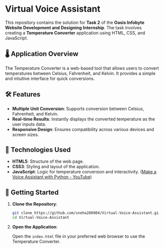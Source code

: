 
# Virtual Voice Assistant

This repository contains the solution for **Task 2** of the **Oasis Infobyte Website Development and Designing Internship**. The task involves creating a **Temperature Converter** application using HTML, CSS, and JavaScript.

## 🌡️ Application Overview

The Temperature Converter is a web-based tool that allows users to convert temperatures between Celsius, Fahrenheit, and Kelvin. It provides a simple and intuitive interface for quick conversions.

## 🛠️ Features

- **Multiple Unit Conversion**: Supports conversion between Celsius, Fahrenheit, and Kelvin.
- **Real-time Results**: Instantly displays the converted temperature as the user inputs data.
- **Responsive Design**: Ensures compatibility across various devices and screen sizes.

## 🧰 Technologies Used

- **HTML5**: Structure of the web page.
- **CSS3**: Styling and layout of the application.
- **JavaScript**: Logic for temperature conversion and interactivity. ([Make a Voice Assistant with Python - YouTube](https://www.youtube.com/watch?pp=0gcJCdgAo7VqN5tD&v=iwVaAAEE4fo&utm_source=chatgpt.com))



## 🚀 Getting Started

1. **Clone the Repository**:

   ```bash
   git clone https://github.com/sneha280904/Virtual-Voice-Assistant.git
   cd Virtual-Voice-Assistant
   ```



2. **Open the Application**:

   Open the `index.html` file in your preferred web browser to use the Temperature Converter.

